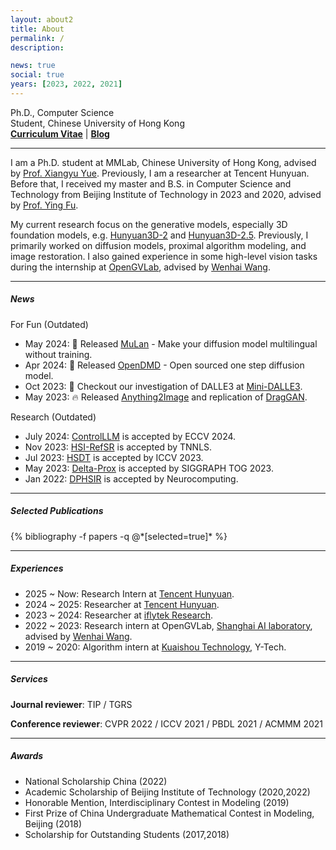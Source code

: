 ```yaml
---
layout: about2
title: About
permalink: /
description:

news: true
social: true
years: [2023, 2022, 2021]
---
```


Ph.D., Computer Science <br/>
Student, Chinese University of Hong Kong <br/>
<a href="assets/pdf/Zeqiang_Lai_Curriculum_Vitae_2023_8.pdf" target="_blank"><b>Curriculum Vitae</b></a> |
<a href="https://zeqiang-lai.github.io/blog/" target="_blank"><b>Blog</b></a>

----

I am a Ph.D. student at MMLab, Chinese University of Hong Kong, advised by [Prof. Xiangyu Yue](https://xyue.io/). Previously, I am a researcher at Tencent Hunyuan. Before that, I received my master and B.S. in Computer Science and Technology from Beijing Institute of Technology in 2023 and 2020, advised by [Prof. Ying Fu](https://ying-fu.github.io/publication.html).

My current research focus on the generative models, especially 3D foundation models, e.g. [Hunyuan3D-2](https://github.com/Tencent/Hunyuan3D-2) and [Hunyuan3D-2.5](). Previously, I primarily worked on diffusion models, proximal algorithm modeling, and image restoration. I also gained experience in some high-level vision tasks during the internship at [OpenGVLab](https://github.com/OpenGVLab), advised by [Wenhai Wang](https://whai362.github.io/).

----

##### News

For Fun (Outdated)
- May 2024: 🌻 Released [MuLan](https://github.com/mulanai/MuLan) - Make your diffusion model multilingual without training.
- Apr 2024: 🤗 Released [OpenDMD](https://github.com/Zeqiang-Lai/OpenDMD) - Open sourced one step diffusion model.
- Oct 2023: 🎉 Checkout our investigation of DALLE3 at [Mini-DALLE3](https://minidalle3.github.io).
- May 2023: 🔥 Released [Anything2Image](https://github.com/Zeqiang-Lai/Anything2Image) and replication of [DragGAN](https://github.com/Zeqiang-Lai/DragGAN).

Research (Outdated)
- July 2024: [ControlLLM](https://arxiv.org/abs/2310.17796) is accepted by ECCV 2024.
- Nov 2023: [HSI-RefSR](https://github.com/Zeqiang-Lai/HSI-RefSR) is accepted by TNNLS.
- Jul 2023: [HSDT](https://github.com/Zeqiang-Lai/HSDT) is accepted by ICCV 2023.
- May 2023: [Delta-Prox](https://github.com/princeton-computational-imaging/Delta-Prox) is accepted by SIGGRAPH TOG 2023.
- Jan 2022: [DPHSIR](https://github.com/Zeqiang-Lai/DPHSIR) is accepted by Neurocomputing.

----

##### Selected Publications

<div class="publications about_pub">
  {% bibliography -f papers -q @*[selected=true]* %}
</div>

----

##### Experiences

- 2025 ~ Now: Research Intern at [Tencent Hunyuan](). 
- 2024 ~ 2025: Researcher at [Tencent Hunyuan](). 
- 2023 ~ 2024: Researcher at [iflytek Research](). 
- 2022 ~ 2023: Research intern at OpenGVLab, [Shanghai AI laboratory](https://www.shlab.org.cn/), advised by [Wenhai Wang](https://whai362.github.io/).
- 2019 ~ 2020: Algorithm intern at [Kuaishou Technology](https://www.kuaishou.com/en), Y-Tech.

----

##### Services

**Journal reviewer**: TIP / TGRS

**Conference reviewer**: CVPR 2022 / ICCV 2021 / PBDL 2021 / ACMMM 2021

----

##### Awards

- National Scholarship China (2022)
- Academic Scholarship of Beijing Institute of Technology (2020,2022)
- Honorable Mention, Interdisciplinary Contest in Modeling (2019)
- First Prize of China Undergraduate Mathematical Contest in Modeling, Beijing (2018)
- Scholarship for Outstanding Students (2017,2018)
